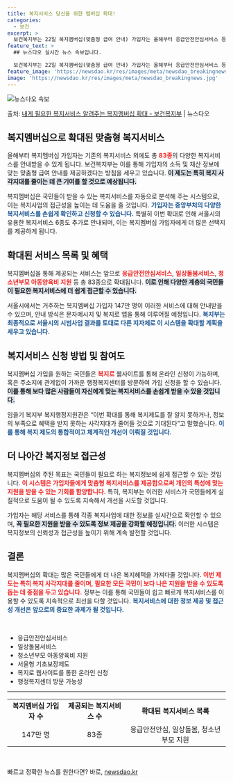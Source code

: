```yaml
---
title: 복지서비스 당신을 위한 멤버십 확대!
categories:
  - 보건
excerpt: >
  보건복지부는 22일 복지멤버십(맞춤형 급여 안내) 가입자는 올해부터 응급안전안심서비스 등 중앙부처 복지사업 …
feature_text: >
  ## 뉴스다오 실시간 뉴스 속보입니다.

  보건복지부는 22일 복지멤버십(맞춤형 급여 안내) 가입자는 올해부터 응급안전안심서비스 등 중앙부처 복지사업 …
feature_image: 'https://newsdao.kr/res/images/meta/newsdao_breakingnews.jpg'
image: 'https://newsdao.kr/res/images/meta/newsdao_breakingnews.jpg'
---
```


![뉴스다오 속보](https://newsdao.kr/res/images/meta/newsdao_breakingnews.jpg)

<p>출처: <a href="https://newsdao.kr/3046" rel="dofollow">내게 필요한 복지서비스 알려주는 복지멤버십 확대 - 보건복지부</a> | 뉴스다오</p>

<h2 data-ke-size="size26">복지멤버십으로 확대된 맞춤형 복지서비스</h2>

<p data-ke-size="size16">올해부터 복지멤버십 가입자는 기존의 복지서비스 외에도 총 <b><span style="color: #ee2323;">83종</span></b>의 다양한 복지서비스를 안내받을 수 있게 됩니다. 보건복지부는 이를 통해 가입자의 소득 및 재산 정보에 맞는 맞춤형 급여 안내를 제공하겠다는 방침을 세우고 있습니다. <b><span style="background-color: #21538527;">이 제도는 특히 복지 사각지대를 줄이는 데 큰 기여를 할 것으로 예상됩니다.</span></b></p>

<p data-ke-size="size16">복지멤버십은 국민들이 받을 수 있는 복지서비스를 자동으로 분석해 주는 시스템으로, 이는 복지사업의 접근성을 높이는 데 도움을 줄 것입니다. <b><span style="color: #1a5490;">가입자는 중앙부처의 다양한 복지서비스를 손쉽게 확인하고 신청할 수 있습니다.</span></b> 특별히 이번 확대로 인해 서울시의 유용한 복지서비스 6종도 추가로 안내되며, 이는 복지멤버십 가입자에게 더 많은 선택지를 제공하게 됩니다.</p>

<h2 data-ke-size="size26">확대된 서비스 목록 및 혜택</h2>

<p data-ke-size="size16">복지멤버십을 통해 제공되는 서비스는 앞으로 <b><span style="color: #ee2323;">응급안전안심서비스</span></b>, <b><span style="color: #ee2323;">일상돌봄서비스</span></b>, <b><span style="color: #ee2323;">청소년부모 아동양육비 지원</span></b> 등 총 83종으로 확대됩니다. <b><span style="background-color: #21538527;">이로 인해 다양한 계층의 국민들이 필요한 복지서비스에 더 쉽게 접근할 수 있습니다.</span></b></p>

<p data-ke-size="size16">서울시에서는 거주하는 복지멤버십 가입자 147만 명이 이러한 서비스에 대해 안내받을 수 있으며, 안내 방식은 문자메시지 및 복지로 앱을 통해 이루어질 예정입니다. <b><span style="color: #1a5490;">복지부는 최종적으로 서울시의 시범사업 결과를 토대로 다른 지자체로 이 시스템을 확대할 계획을 세우고 있습니다.</span></b></p>

<h2 data-ke-size="size26">복지서비스 신청 방법 및 참여도</h2>

<p data-ke-size="size16">복지멤버십 가입을 원하는 국민들은 <b><span style="color: #ee2323;">복지로</span></b> 웹사이트를 통해 온라인 신청이 가능하며, 혹은 주소지에 관계없이 가까운 행정복지센터를 방문하여 가입 신청을 할 수 있습니다. <b><span style="background-color: #21538527;">이를 통해 보다 많은 사람들이 자신에게 맞는 복지서비스를 손쉽게 받을 수 있을 것입니다.</span></b></p>

<p data-ke-size="size16">임을기 복지부 복지행정지원관은 “이번 확대를 통해 복지제도를 잘 알지 못하거나, 정보의 부족으로 혜택을 받지 못하는 사각지대가 줄어들 것으로 기대된다”고 말했습니다. <b><span style="color: #1a5490;">이를 통해 복지 제도의 통합적이고 체계적인 개선이 이뤄질 것입니다.</span></b></p>

<h2 data-ke-size="size26">더 나아간 복지정보 접근성</h2>

<p data-ke-size="size16">복지멤버십의 주된 목표는 국민들이 필요로 하는 복지정보에 쉽게 접근할 수 있는 것입니다. <b><span style="color: #ee2323;">이 시스템은 가입자들에게 맞춤형 복지서비스를 제공함으로써 개인의 특성에 맞는 지원을 받을 수 있는 기회를 함양합니다.</span></b> 특히, 복지부는 이러한 서비스가 국민들에게 실질적으로 도움이 될 수 있도록 지속해서 개선을 시도할 것입니다.</p>

<p data-ke-size="size16">가입자는 해당 서비스를 통해 각종 복지사업에 대한 정보를 실시간으로 확인할 수 있으며, <b><span style="background-color: #21538527;">꼭 필요한 지원을 받을 수 있도록 정보 제공을 강화할 예정입니다.</span></b> 이러한 시스템은 복지정보의 신뢰성과 접근성을 높이기 위해 계속 발전할 것입니다.</p>

<h2 data-ke-size="size26">결론</h2>

<p data-ke-size="size16">복지멤버십의 확대는 많은 국민들에게 더 나은 복지혜택을 가져다줄 것입니다. <b><span style="color: #ee2323;">이번 제도는 특히 복지 사각지대를 줄이며, 필요한 모든 국민이 보다 나은 지원을 받을 수 있도록 돕는 데 중점을 두고 있습니다.</span></b> 정부는 이를 통해 국민들이 쉽고 빠르게 복지서비스를 이용할 수 있도록 지속적으로 최선을 다할 것입니다. <b><span style="color: #1a5490;">복지서비스에 대한 정보 제공 및 접근성 개선은 앞으로의 중요한 과제가 될 것입니다.</span></b></p>

<p data-ke-size="size16">&nbsp;</p>

<ul>
    <li>응급안전안심서비스</li>
    <li>일상돌봄서비스</li>
    <li>청소년부모 아동양육비 지원</li>
    <li>서울형 기초보장제도</li>
    <li>복지로 웹사이트를 통한 온라인 신청</li>
    <li>행정복지센터 방문 가능성</li>
</ul>

<hr>

<table style="width: 100%;">
    <tr>
        <td style="text-align: center; height: 17px;"><b>복지멤버십 가입자 수</b></td>
        <td style="text-align: center; height: 17px;"><b>제공되는 복지서비스 수</b></td>
        <td style="text-align: center; height: 17px;"><b>확대된 복지서비스 목록</b></td>
    </tr>
    <tr>
        <td style="text-align: center; height: 17px;">147만 명</td>
        <td style="text-align: center; height: 17px;">83종</td>
        <td style="text-align: center; height: 17px;">응급안전안심, 일상돌봄, 청소년 부모 지원</td>
    </tr>
</table>

<p data-ke-size="size16">&nbsp;</p> 

빠르고 정확한 뉴스를 원한다면? 바로, <a href="https://newsdao.kr" rel="dofollow">newsdao.kr</a>


